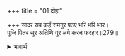 +++
title = "01 दोहा"

+++
सादर सब कहँ रामगुर पठए भरि भरि भार।  
पूजि पितर सुर अतिथि गुर लगे करन फरहार॥279॥  

<details><summary>भावार्थ</summary>

श्री रामजी के गुरु वशिष्ठजी ने सबके पास बोझे भर-भरकर आदरपूर्वक भेजे। तब वे पितर-देवता, अतिथि और गुरु की पूजा करके फलाहार करने लगे॥279॥  
</details>



